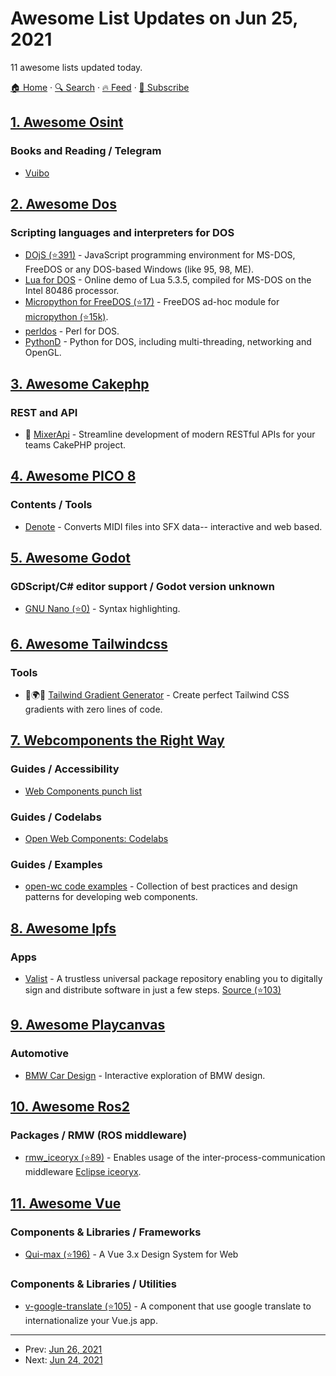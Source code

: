 # Awesome List Updates on Jun 25, 2021

11 awesome lists updated today.

[🏠 Home](/README.md) · [🔍 Search](https://test.trackawesomelist.com/search/) · [🔥 Feed](https://test.trackawesomelist.com/feed.xml) · [📮 Subscribe](https://trackawesomelist.us17.list-manage.com/subscribe?u=d2f0117aa829c83a63ec63c2f&id=36a103854c)



## [1. Awesome Osint](/content/jivoi/awesome-osint/README.md)

### Books and Reading / Telegram

*   [Vuibo](https://vuibo.com)

## [2. Awesome Dos](/content/balintkissdev/awesome-dos/README.md)

### Scripting languages and interpreters for DOS

*   [DOjS (⭐391)](https://github.com/SuperIlu/DOjS) - JavaScript programming environment for MS-DOS, FreeDOS or any DOS-based Windows (like 95, 98, ME).
*   [Lua for DOS](https://archive.org/details/lua5.3.5) - Online demo of Lua 5.3.5, compiled for MS-DOS on the Intel 80486 processor.
*   [Micropython for FreeDOS (⭐17)](https://github.com/pohmelie/micropython-freedos) - FreeDOS ad-hoc module for [micropython (⭐15k)](https://github.com/micropython/micropython).
*   [perldos](https://perldoc.perl.org/perldos) - Perl for DOS.
*   [PythonD](http://www.caddit.net/pythond/) - Python for DOS, including multi-threading, networking and OpenGL.

## [3. Awesome Cakephp](/content/FriendsOfCake/awesome-cakephp/README.md)

### REST and API

*   :strawberry: [MixerApi](https://mixerapi.com) - Streamline development of modern RESTful APIs for your teams CakePHP project.

## [4. Awesome PICO 8](/content/pico-8/awesome-PICO-8/README.md)

### Contents / Tools

*   [Denote](https://bikibird.itch.io/denote) - Converts MIDI files into SFX data-- interactive and web based.

## [5. Awesome Godot](/content/godotengine/awesome-godot/README.md)

### GDScript/C# editor support / Godot version unknown

*   [GNU Nano (⭐0)](https://github.com/GodotID/nano-gdscript) - Syntax highlighting.

## [6. Awesome Tailwindcss](/content/aniftyco/awesome-tailwindcss/README.md)

### Tools

*   🎨🌍🔧 [Tailwind Gradient Generator](https://tailwindcomponents.com/gradient-generator) - Create perfect Tailwind CSS gradients with zero lines of code.

## [7. Webcomponents the Right Way](/content/mateusortiz/webcomponents-the-right-way/README.md)

### Guides / Accessibility

*   [Web Components punch list](https://www.tpgi.com/web-components-punch-list/)

### Guides / Codelabs

*   [Open Web Components: Codelabs](https://open-wc.org/guides/developing-components/codelabs/)

### Guides / Examples

*   [open-wc code examples](https://open-wc.org/guides/developing-components/code-examples/) - Collection of best practices and design patterns for developing web components.

## [8. Awesome Ipfs](/content/ipfs/awesome-ipfs/README.md)

### Apps

*   [Valist](https://valist.io) - A trustless universal package repository enabling you to digitally sign and distribute software in just a few steps. [Source (⭐103)](https://github.com/valist-io/valist)

## [9. Awesome Playcanvas](/content/playcanvas/awesome-playcanvas/README.md)

### Automotive

*   [BMW Car Design](https://www.bmw.com/en/design/car-design-the-keys-to-bmw-design.html) - Interactive exploration of BMW design.

## [10. Awesome Ros2](/content/fkromer/awesome-ros2/README.md)

### Packages / RMW (ROS middleware)

*   [rmw\_iceoryx (⭐89)](https://github.com/ros2/rmw_iceoryx) - Enables usage of the inter-process-communication middleware [Eclipse iceoryx](https://iceoryx.io).

## [11. Awesome Vue](/content/vuejs/awesome-vue/README.md)

### Components & Libraries / Frameworks

*   [Qui-max (⭐196)](https://github.com/Qvant-lab/qui-max) - A Vue 3.x Design System for Web

### Components & Libraries / Utilities

*   [v-google-translate (⭐105)](https://github.com/i7eo/v-google-translate) - A component that use google translate to internationalize your Vue.js app.

---

- Prev: [Jun 26, 2021](/content/2021/06/26/README.md)
- Next: [Jun 24, 2021](/content/2021/06/24/README.md)